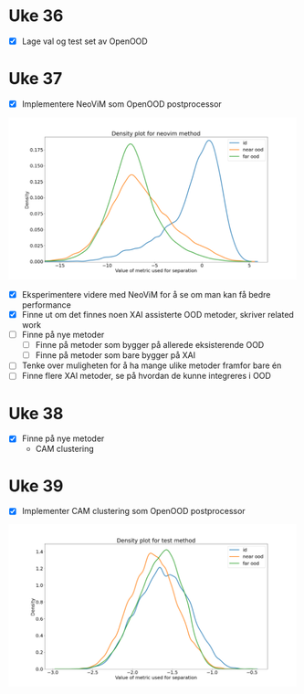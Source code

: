 # Uke 36

- [x] Lage val og test set av OpenOOD

# Uke 37

- [x] Implementere NeoViM som OpenOOD postprocessor

![](./progresspictures/neovim.png)

- [x] Eksperimentere videre med NeoViM for å se om man kan få bedre performance
- [x] Finne ut om det finnes noen XAI assisterte OOD metoder, skriver related work
- [ ] Finne på nye metoder
    - [ ] Finne på metoder som bygger på allerede eksisterende OOD
    - [ ] Finne på metoder som bare bygger på XAI
- [ ] Tenke over muligheten for å ha mange ulike metoder framfor bare én
- [ ] Finne flere XAI metoder, se på hvordan de kunne integreres i OOD

# Uke 38

- [x] Finne på nye metoder
    - CAM clustering

# Uke 39

- [x] Implementer CAM clustering som OpenOOD postprocessor

![](./progresspictures/cam_clustering.png)


